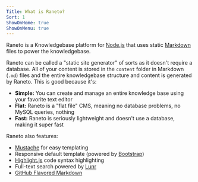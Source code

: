 ```yaml
---
Title: What is Raneto?
Sort: 1
ShowOnHome: true
ShowOnMenu: true
---
```


Raneto is a Knowledgebase platform for [Node.js](https://nodejs.org/) that uses static
[Markdown](https://daringfireball.net/projects/markdown/syntax) files to power the knowledgebase.

Raneto can be called a "static site generator" of sorts as it doesn't require a database. All
of your content is stored in the `content` folder in Markdown (`.md`) files and the entire
knowledgebase structure and content is generated by Raneto. This is good because it's:

* **Simple:** You can create and manage an entire knowledge base using your favorite text editor
* **Flat:** Raneto is a "flat file" CMS, meaning no database problems, no MySQL queries, nothing
* **Fast:** Raneto is seriously lightweight and doesn't use a database, making it super fast

Raneto also features:

* [Mustache](https://mustache.github.io/) for easy templating
* Responsive default template (powered by [Bootstrap](https://getbootstrap.com/))
* [Highlight.js](https://highlightjs.org/) code syntax highlighting
* Full-text search powered by [Lunr](https://lunrjs.com/)
* [GitHub Flavored Markdown](https://help.github.com/articles/github-flavored-markdown)
